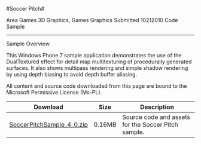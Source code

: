 #Soccer Pitch#

Area
Games 3D Graphics, Games Graphics
Submitted
10212010
Code Sample

---

Sample Overview

This Windows Phone 7 sample application demonstrates the use of the DualTextured effect for detail map multitexturing of procedurally generated surfaces. It also shows multipass rendering and simple shadow rendering by using depth biasing to avoid depth buffer aliasing.


All content and source code downloaded from this page are bound to the Microsoft Permissive License (Ms-PL).

Download | Size | Description
---|---|---|
[SoccerPitchSample_4_0.zip](https://github.com/kniEngine/XNAGameStudio/blob/master/Samples/SoccerPitchSample_4_0.zip?raw=true) | 0.16MB | Source code and assets for the Soccer Pitch sample.